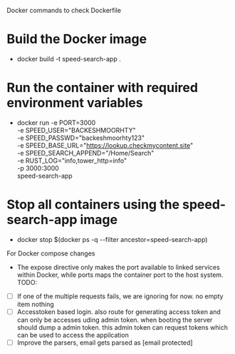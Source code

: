 Docker commands to check Dockerfile
# Build the Docker image
- docker build -t speed-search-app .
# Run the container with required environment variables
- docker run -e PORT=3000 \
		-e SPEED_USER="BACKESHMOORHTY" \
		-e SPEED_PASSWD="backeshmoorhty123" \
		-e SPEED_BASE_URL="https://lookup.checkmycontent.site" \
		-e SPEED_SEARCH_APPEND="/Home/Search" \
		-e RUST_LOG="info,tower_http=info" \
		-p 3000:3000 \
		speed-search-app
# Stop all containers using the speed-search-app image
- docker stop $(docker ps -q --filter ancestor=speed-search-app)

For Docker compose changes
- The expose directive only makes the port available to linked services within Docker, while ports maps the container port to the host system.
TODO:
- [ ] If one of the multiple requests fails, we are ignoring for now. no empty item nothing
- [ ] Accesstoken based login. also route for generating access token and can only be accesses uding admin token. when booting the server should dump a admin token. this admin token can request tokens which can be used to access the appilcation
- [ ] Improve the parsers, email gets parsed as [email protected]
